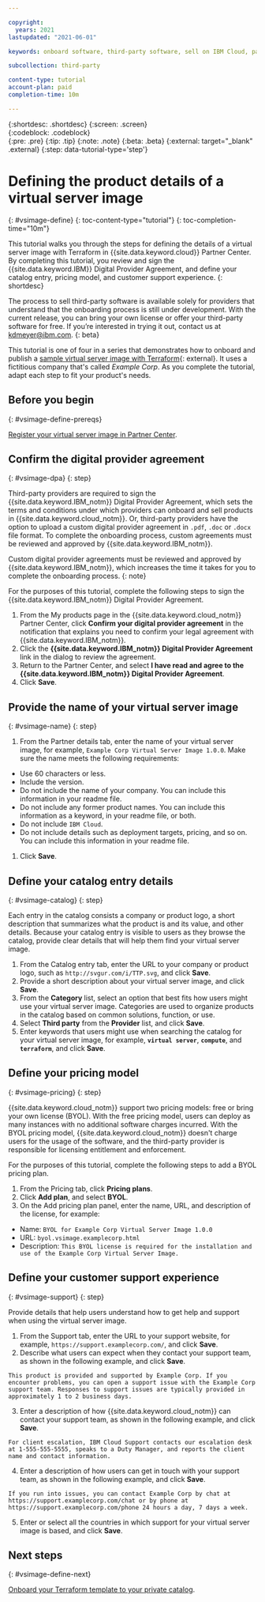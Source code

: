 ```yaml
---

copyright:
  years: 2021
lastupdated: "2021-06-01"

keywords: onboard software, third-party software, sell on IBM Cloud, partner center, virtual server image, virtual machine image, image, vm, vsi, product details, catalog entry, support, pricing, BYOL, terraform, catalog

subcollection: third-party

content-type: tutorial
account-plan: paid
completion-time: 10m 

---
```


{:shortdesc: .shortdesc}
{:screen: .screen}  
{:codeblock: .codeblock}  
{:pre: .pre}
{:tip: .tip}
{:note: .note}
{:beta: .beta}
{:external: target="_blank" .external}
{:step: data-tutorial-type='step'} 


# Defining the product details of a virtual server image
{: #vsimage-define}
{: toc-content-type="tutorial"} 
{: toc-completion-time="10m"} 

This tutorial walks you through the steps for defining the details of a virtual server image with Terraform in {{site.data.keyword.cloud}} Partner Center. By completing this tutorial, you review and sign the {{site.data.keyword.IBM}} Digital Provider Agreement, and define your catalog entry, pricing model, and customer support experience. 
{: shortdesc}

The process to sell third-party software is available solely for providers that understand that the onboarding process is still under development. With the current release, you can bring your own license or offer your third-party software for free. If you’re interested in trying it out, contact us at kdmeyer@ibm.com.
{: beta}

This tutorial is one of four in a series that demonstrates how to onboard and publish a [sample virtual server image with Terraform](https://github.com/IBM-Cloud/isv-vsi-product-deploy-sample/tree/v1.0){: external}. It uses a fictitious company that's called *Example Corp*. As you complete the tutorial, adapt each step to fit your product's needs.

## Before you begin
{: #vsimage-define-prereqs}

[Register your virtual server image in Partner Center](/docs/third-party?topic=third-party-vsimage-register).

## Confirm the digital provider agreement
{: #vsimage-dpa}
{: step}

Third-party providers are required to sign the {{site.data.keyword.IBM_notm}} Digital Provider Agreement, which sets the terms and conditions under which providers can onboard and sell products in {{site.data.keyword.cloud_notm}}. Or, third-party providers have the option to upload a custom digital provider agreement in `.pdf`, `.doc` or `.docx` file format. To complete the onboarding process, custom agreements must be reviewed and approved by {{site.data.keyword.IBM_notm}}.

Custom digital provider agreements must be reviewed and approved by {{site.data.keyword.IBM_notm}}, which increases the time it takes for you to complete the onboarding process. 
{: note}

For the purposes of this tutorial, complete the following steps to sign the {{site.data.keyword.IBM_notm}} Digital Provider Agreement. 

1. From the My products page in the {{site.data.keyword.cloud_notm}} Partner Center, click **Confirm your digital provider agreement** in the notification that explains you need to confirm your legal agreement with {{site.data.keyword.IBM_notm}}.
1. Click the **{{site.data.keyword.IBM_notm}} Digital Provider Agreement** link in the dialog to review the agreement. 
1. Return to the Partner Center, and select **I have read and agree to the {{site.data.keyword.IBM_notm}} Digital Provider Agreement**.
1. Click **Save**. 

## Provide the name of your virtual server image
{: #vsimage-name}
{: step}

1. From the Partner details tab, enter the name of your virtual server image, for example, `Example Corp Virtual Server Image 1.0.0`. Make sure the name meets the following requirements:
  
  * Use 60 characters or less.
  * Include the version.
  * Do not include the name of your company. You can include this information in your readme file.
  * Do not include any former product names. You can include this information as a keyword, in your readme file, or both.
  * Do not include `IBM Cloud`. 
  * Do not include details such as deployment targets, pricing, and so on. You can include this information in your readme file.   

1. Click **Save**.

## Define your catalog entry details
{: #vsimage-catalog}
{: step}

Each entry in the catalog consists a company or product logo, a short description that summarizes what the product is and its value, and other details. Because your catalog entry is visible to users as they browse the catalog, provide clear details that will help them find your virtual server image. 

1. From the Catalog entry tab, enter the URL to your company or product logo, such as `http://svgur.com/i/TTP.svg`, and click **Save**.
1. Provide a short description about your virtual server image, and click **Save**.
1. From the **Category** list, select an option that best fits how users might use your virtual server image. Categories are used to organize products in the catalog based on common solutions, function, or use.
1. Select **Third party** from the **Provider** list, and click **Save**.
1. Enter keywords that users might use when searching the catalog for your virtual server image, for example, **`virtual server`**, **`compute`**, and **`terraform`**, and click **Save**.

## Define your pricing model
{: #vsimage-pricing}
{: step}

{{site.data.keyword.cloud_notm}} support two pricing models: free or bring your own license (BYOL). With the free pricing model, users can deploy as many instances with no additional software charges incurred. With the BYOL pricing model, {{site.data.keyword.cloud_notm}} doesn't charge users for the usage of the software, and the third-party provider is responsible for licensing entitlement and enforcement. 

For the purposes of this tutorial, complete the following steps to add a BYOL pricing plan. 

1. From the Pricing tab, click **Pricing plans**.
1. Click **Add plan**, and select **BYOL**.
1. On the Add pricing plan panel, enter the name, URL, and description of the license, for example: 

  * Name: `BYOL for Example Corp Virtual Server Image 1.0.0`
  * URL: `byol.vsimage.examplecorp.html`
  * Description: `This BYOL license is required for the installation and use of the Example Corp Virtual Server Image.`

## Define your customer support experience
{: #vsimage-support}
{: step}

Provide details that help users understand how to get help and support when using the virtual server image.

1. From the Support tab, enter the URL to your support website, for example, `https://support.examplecorp.com/`, and click **Save**.
2. Describe what users can expect when they contact your support team, as shown in the following example, and click **Save**.

  `This product is provided and supported by Example Corp. If you encounter problems, you can open a support issue with the Example Corp support team. Responses to support issues are typically provided in approximately 1 to 2 business days.`
  
3. Enter a description of how {{site.data.keyword.cloud_notm}} can contact your support team, as shown in the following example, and click **Save**.

  `For client escalation, IBM Cloud Support contacts our escalation desk at 1-555-555-5555, speaks to a Duty Manager, and reports the client name and contact information.`
  
4. Enter a description of how users can get in touch with your support team, as shown in the following example, and click **Save**.

  `If you run into issues, you can contact Example Corp by chat at https://support.examplecorp.com/chat or by phone at https://support.examplecorp.com/phone 24 hours a day, 7 days a week.`

5. Enter or select all the countries in which support for your virtual server image is based, and click **Save**.

## Next steps
{: #vsimage-define-next}

[Onboard your Terraform template to your private catalog](/docs/third-party?topic=third-party-vsimage-onboard). 







